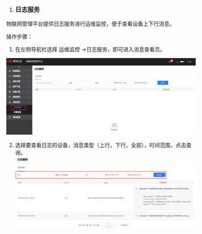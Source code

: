  1.  ### 日志服务

物联网管理平台提供日志服务进行运维监控，便于查看设备上下行消息。

操作步骤：

1.  在左侧导航栏选择 运维监控 ->日志服务，即可进入消息查看页。

![查询日志](../../../../../image/IoT/Device-Access/Monitor-Manager/Log/Log.png)

2.  选择要查看日志的设备，消息类型（上行，下行，全部），时间范围，点击查询。
![筛选日志](../../../../../image/IoT/Device-Access/Monitor-Manager/Log/Query-Log.png)